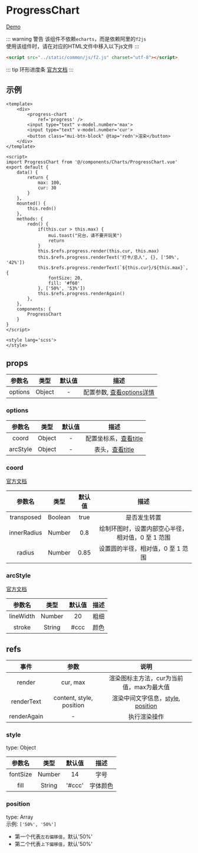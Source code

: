 # ProgressChart
[Demo](http://watasi.gitee.io/infozx_api/dist/#/progressChart) <br />

::: warning 警告
该组件不依赖`echarts`，而是依赖阿里的`f2js` <br />
使用该组件时，请在对应的HTML文件中移入以下js文件
:::
``` html
<script src="../static/common/js/f2.js" charset="utf-8"></script>
```

::: tip 环形进度条
[官方文档](https://antv.alipay.com/zh-cn/f2/3.x/index)
:::

## 示例
``` vue{12}
<template>
	<div>
		<progress-chart
			ref='progress' />
		<input type="text" v-model.number='max'>
		<input type="text" v-model.number='cur'>
		<button class="mui-btn-block" @tap='redn'>渲染</button>
	</div>
</template>

<script>
import ProgressChart from '@/components/Charts/ProgressChart.vue'
export default {
	data() {
		return {
			max: 100,
			cur: 30
		}
	},
	mounted() {
		this.redn()
	},
	methods: {
		redn() {
			if(this.cur > this.max) {
				mui.toast("兄台，请不要开玩笑")
				return
			}
			this.$refs.progress.render(this.cur, this.max)
			this.$refs.progress.renderText('打卡/总人', {}, ['50%', '42%'])
			this.$refs.progress.renderText(`${this.cur}/${this.max}`, {
				fontSize: 20,
				fill: '#f60'
			}, ['50%', '53%'])
			this.$refs.progress.renderAgain()
		},
	},
	components: {
		ProgressChart
	}
}
</script>

<style lang='scss'>
</style>
```

## props
|参数名|类型|默认值|描述|
|:---:|:---:|:---:|:---:|
|options|Object|-|配置参数, [查看options详情](#options)|

### options
|参数名|类型|默认值|描述|
|:---:|:---:|:---:|:---:|
|coord|Object|-|配置坐标系，[查看title](#coord)|
|arcStyle|Object|-|表头，[查看title](#title)|

### coord
[官方文档](https://antv.alipay.com/zh-cn/f2/3.x/api/chart#_coord)

|参数名|类型|默认值|描述|
|:---:|:---:|:---:|:---:|
|transposed|Boolean|true|是否发生转置|
|innerRadius|Number|0.8|绘制环图时，设置内部空心半径，相对值，0 至 1 范围|
|radius|Number|0.85|设置圆的半径，相对值，0 至 1 范围|

### arcStyle
[官方文档](https://antv.alipay.com/zh-cn/f2/3.x/api/chart#_coord)

|参数名|类型|默认值|描述|
|:---:|:---:|:---:|:---:|
|lineWidth|Number|20|粗细|
|stroke|String|#ccc|颜色|

## refs
|事件|参数|说明|
|:---:|:---:|:---:|
|render|cur, max|渲染图标主方法，cur为当前值，max为最大值|
|renderText|content, style, position|渲染中间文字信息，[style](#style), [position](#position)|
|renderAgain|-|执行渲染操作|

### style
type: Object

|参数名|类型|默认值|描述|
|:---:|:---:|:---:|:---:|
|fontSize|Number|14|字号|
|fill|String|'#ccc'|字体颜色|

### position
type: Array <br />
示例: `['50%', '50%']`
- 第一个代表`左右偏移值`，默认'50%'
- 第二个代表`上下偏移值`，默认'50%'
